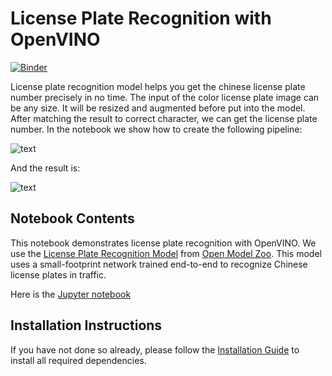 # License Plate Recognition with OpenVINO

[![Binder](https://mybinder.org/badge_logo.svg)](https://mybinder.org/v2/gh/zRAINj/openvino_notebooks/490f317a6d6015478612ff335f884f5c8a32bba2?urlpath=lab%2Ftree%2Fnotebooks%2F220-license-plate-recognition%2F220-license-plate-recognition.ipynb)

License plate recognition model helps you get the chinese license plate number precisely in no time. The input of the color license plate image can be any size. It will be resized and augmented before put into the model. After matching the result to correct character, we can get the license plate number. In the notebook we show how to create the following pipeline:

![text](https://user-images.githubusercontent.com/15709723/162659593-3f620d7a-44d2-4f49-a558-94c35a244a8e.png)

And the result is:

![text](https://user-images.githubusercontent.com/70456146/162759539-4a0a996f-dabe-40ea-98d6-85b4dce8511d.png)

## Notebook Contents

This notebook demonstrates license plate recognition with OpenVINO. We use the [License Plate Recognition Model](https://docs.openvino.ai/2020.2/_models_intel_license_plate_recognition_barrier_0001_description_license_plate_recognition_barrier_0001.html) from [Open Model Zoo](https://github.com/openvinotoolkit/open_model_zoo/). This model uses a small-footprint network trained end-to-end to recognize Chinese license plates in traffic.

Here is the [Jupyter notebook](220-license-plate-recognition.ipynb)

## Installation Instructions

If you have not done so already, please follow the [Installation Guide](../../README.md) to install all required dependencies.

